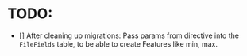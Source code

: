 # TODO:

- [] After cleaning up migrations: Pass params from directive into the `FileFields` table, to be able to create Features like min, max.
